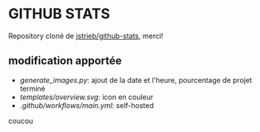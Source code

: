 # GITHUB STATS

Repository cloné de [jstrieb/github-stats](https://github.com/jstrieb/github-stats), merci!

## modification apportée

- *generate_images.py*: ajout de la date et l'heure, pourcentage de projet terminé
- *templates/overview.svg*: icon en couleur
- *.github/workflows/main.yml*: self-hosted

coucou
